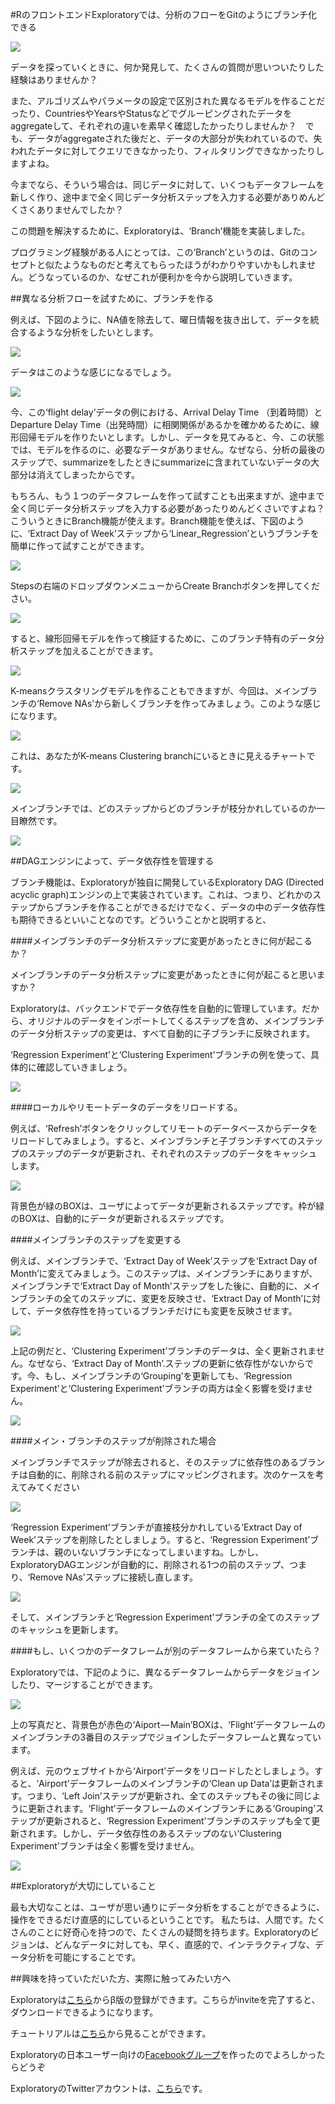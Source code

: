 #RのフロントエンドExploratoryでは、分析のフローをGitのようにブランチ化できる

![](images/branch-tutorial.png)

データを探っていくときに、何か発見して、たくさんの質問が思いついたりした経験はありませんか？　

また、アルゴリズムやパラメータの設定で区別された異なるモデルを作ることだったり、CountriesやYearsやStatusなどでグルーピングされたデータをaggregateして、それぞれの違いを素早く確認したかったりしませんか？　でも、データがaggregateされた後だと、データの大部分が失われているので、失われたデータに対してクエリできなかったり、フィルタリングできなかったりしますよね。

今までなら、そういう場合は、同じデータに対して、いくつもデータフレームを新しく作り、途中まで全く同じデータ分析ステップを入力する必要がありめんどくさくありませんでしたか？


この問題を解決するために、Exploratoryは、‘Branch’機能を実装しました。

プログラミング経験がある人にとっては、この‘Branch’というのは、Gitのコンセプトと似たようなものだと考えてもらったほうがわかりやすいかもしれません。どうなっているのか、なぜこれが便利かを今から説明していきます。

##異なる分析フローを試すために、ブランチを作る

例えば、下図のように、NA値を除去して、曜日情報を抜き出して、データを統合するような分析をしたいとします。

![](images/to_run_multiple_experiments.png)

データはこのような感じになるでしょう。

![](images/to_run_multiple_experiments2.png)

今、この‘flight delay’データの例における、Arrival Delay Time （到着時間）とDeparture Delay Time（出発時間）に相関関係があるかを確かめるために、線形回帰モデルを作りたいとします。しかし、データを見てみると、今、この状態では、モデルを作るのに、必要なデータがありません。なぜなら、分析の最後のステップで、summarizeをしたときにsummarizeに含まれていないデータの大部分は消えてしまったからです。

もちろん、もう１つのデータフレームを作って試すことも出来ますが、途中まで全く同じデータ分析ステップを入力する必要があったりめんどくさいですよね？こういうときにBranch機能が使えます。Branch機能を使えば、下図のように、‘Extract Day of Week’ステップから‘Linear_Regression’というブランチを簡単に作って試すことができます。

![](images/branch_Linear_Regression.png)

Stepsの右端のドロップダウンメニューからCreate Branchボタンを押してください。

![](images/branch_icon2.png)

すると、線形回帰モデルを作って検証するために、このブランチ特有のデータ分析ステップを加えることができます。

![](images/branch_Linear_Regression3.png)

K-meansクラスタリングモデルを作ることもできますが、今回は、メインブランチの‘Remove NAs’から新しくブランチを作ってみましょう。このような感じになります。

![](images/branching_off_from_Remove.png)

これは、あなたがK-means Clustering branchにいるときに見えるチャートです。

![](images/K-means_Clustering_branch.png)

メインブランチでは、どのステップからどのブランチが枝分かれしているのか一目瞭然です。

![](images/main_branch.png)

##DAGエンジンによって、データ依存性を管理する


ブランチ機能は、Exploratoryが独自に開発しているExploratory DAG (Directed acyclic graph)エンジンの上で実装されています。これは、つまり、どれかのステップからブランチを作ることができるだけでなく、データの中のデータ依存性も期待できるといいことなのです。どういうことかと説明すると、


####メインブランチのデータ分析ステップに変更があったときに何が起こるか？

メインブランチのデータ分析ステップに変更があったときに何が起こると思いますか？

Exploratoryは、バックエンドでデータ依存性を自動的に管理しています。だから、オリジナルのデータをインポートしてくるステップを含め、メインブランチのデータ分析ステップの変更は、すべて自動的に子ブランチに反映されます。

‘Regression Experiment’と‘Clustering Experiment’ブランチの例を使って、具体的に確認していきましょう。

![](images/main_branch_change.png)

####ローカルやリモートデータのデータをリロードする。

例えば、‘Refresh’ボタンをクリックしてリモートのデータベースからデータをリロードしてみましょう。すると、メインブランチと子ブランチすべてのステップのステップのデータが更新され、それぞれのステップのデータをキャッシュします。

![](images/cache_for_each_step.png)


背景色が緑のBOXは、ユーザによってデータが更新されるステップです。枠が緑のBOXは、自動的にデータが更新されるステップです。


####メインブランチのステップを変更する

例えば、メインブランチで、‘Extract Day of Week’ステップを‘Extract Day of Month’に変えてみましょう。このステップは、メインブランチにありますが、メインブランチで‘Extract Day of Month’ステップをした後に、自動的に、メインブランチの全てのステップに、変更を反映させ、‘Extract Day of Month’に対して、データ依存性を持っているブランチだけにも変更を反映させます。

![](images/Updated_a_step.png)

上記の例だと、‘Clustering Experiment’ブランチのデータは、全く更新されません。なぜなら、‘Extract Day of Month’.ステップの更新に依存性がないからです。今、もし、メインブランチの‘Grouping’を更新しても、‘Regression Experiment’と‘Clustering Experiment’ブランチの両方は全く影響を受けません。

![](images/grouping-no-impact.png)

####メイン・ブランチのステップが削除された場合

メインブランチでステップが除去されると、そのステップに依存性のあるブランチは自動的に、削除される前のステップにマッピングされます。次のケースを考えてみてください

![](images/consider_following.png)

‘Regression Experiment’ブランチが直接枝分かれしている‘Extract Day of Week’ステップを削除したとしましょう。すると、‘Regression Experiment’ブランチは、親のいないブランチになってしまいますね。しかし、ExploratoryDAGエンジンが自動的に、削除される1つの前のステップ、つまり、‘Remove NAs’ステップに接続し直します。

![](images/reconnect_step.png)

そして、メインブランチと‘Regression Experiment’ブランチの全てのステップのキャッシュを更新します。

####もし、いくつかのデータフレームが別のデータフレームから来ていたら？

Exploratoryでは、下記のように、異なるデータフレームからデータをジョインしたり、マージすることができます。

![](images/another_data_frame.png)

上の写真だと、背景色が赤色の‘Aiport — Main’BOXは、‘Flight’データフレームのメインブランチの3番目のステップでジョインしたデータフレームと異なっています。

例えば、元のウェブサイトから‘Airport’データをリロードしたとしましょう。すると、‘Airport’データフレームのメインブランチの‘Clean up Data’は更新されます。つまり、‘Left Join’ステップが更新され、全てのステップもその後に同じように更新されます。‘Flight’データフレームのメインブランチにある‘Grouping’ステップが更新されると、‘Regression Experiment’ブランチのステップも全て更新されます。しかし、データ依存性のあるステップのない‘Clustering Experiment’ブランチは全く影響を受けません。

![](images/another_data_frame2.png)

##Exploratoryが大切にしていること

最も大切なことは、ユーザが思い通りにデータ分析をすることができるように、操作をできるだけ直感的にしているということです。
私たちは、人間です。たくさんのことに好奇心を持つので、たくさんの疑問を持ちます。Exploratoryのビジョンは、どんなデータに対しても、早く、直感的で、インテラクティブな、データ分析を可能にすることです。



##興味を持っていただいた方、実際に触ってみたい方へ

Exploratoryは[こちら](https://exploratory.io/
)からβ版の登録ができます。こちらがinviteを完了すると、ダウンロードできるようになります。

チュートリアルは[こちら](http://docs.exploratory.io/tutorials/intro.html
)から見ることができます。

Exploratoryの日本ユーザー向けの[Facebookグループ](https://www.facebook.com/groups/1087437647994959/members/
)を作ったのでよろしかったらどうぞ

ExploratoryのTwitterアカウントは、[こちら](https://twitter.com/ExploratoryData
)です。